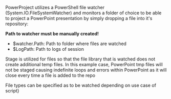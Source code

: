 PowerProject utilizes a PowerShell file watcher (System.IO.FileSystemWatcher) and monitors a folder of choice to be able to project a PowerPoint presentation by simply dropping a file into it's repository:

**Path to watcher must be manually created!**
* $watcher.Path: Path to folder where files are watched
* $LogPath: Path to logs of session

Stage is utilized for files so that the file library that is watched does not create additional temp files. In this example case, PowerPoint tmp files will not be staged causing indefinite loops and errors within PowerPoint as it will close every time a file is added to the repo

File types can be specified as to be watched depending on use case of script}
